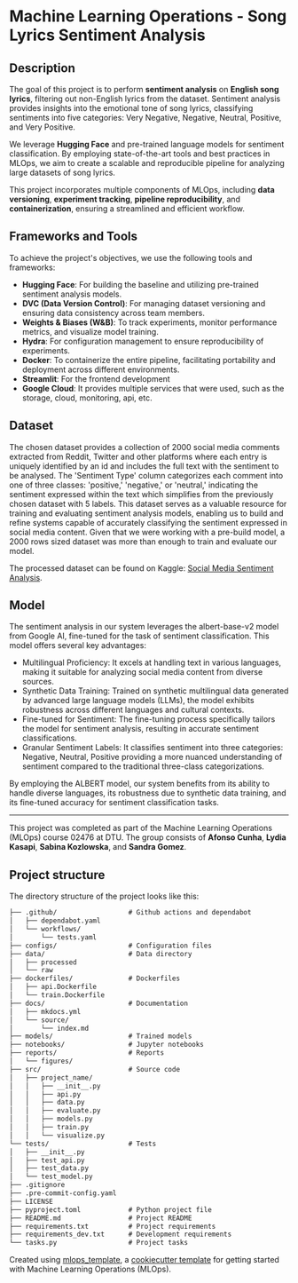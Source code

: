 # Machine Learning Operations - Song Lyrics Sentiment Analysis
## **Description**
The goal of this project is to perform **sentiment analysis** on **English song lyrics**, filtering out non-English lyrics from the dataset. Sentiment analysis provides insights into the emotional tone of song lyrics, classifying sentiments into five categories: Very Negative, Negative, Neutral, Positive, and Very Positive.

We leverage **Hugging Face** and pre-trained language models for sentiment classification. By employing state-of-the-art tools and best practices in MLOps, we aim to create a scalable and reproducible pipeline for analyzing large datasets of song lyrics.

This project incorporates multiple components of MLOps, including **data versioning**, **experiment tracking**, **pipeline reproducibility**, and **containerization**, ensuring a streamlined and efficient workflow.


## **Frameworks and Tools**
To achieve the project's objectives, we use the following tools and frameworks:

- **Hugging Face**: For building the baseline and utilizing pre-trained sentiment analysis models.
- **DVC (Data Version Control)**: For managing dataset versioning and ensuring data consistency across team members.
- **Weights & Biases (W&B)**: To track experiments, monitor performance metrics, and visualize model training.
- **Hydra**: For configuration management to ensure reproducibility of experiments.
- **Docker**: To containerize the entire pipeline, facilitating portability and deployment across different environments.
- **Streamlit**: For the frontend development
- **Google Cloud**: It provides multiple services that were used, such as the storage, cloud, monitoring, api, etc.


## **Dataset**
The chosen dataset provides a collection of 2000 social media comments extracted from Reddit, Twitter and other platforms where each entry is uniquely identified by an id and includes the full text with the sentiment to be analysed. The 'Sentiment Type' column categorizes each comment into one of three classes: 'positive,' 'negative,' or 'neutral,' indicating the sentiment expressed within the text which simplifies from the previously chosen dataset with 5 labels. This dataset serves as a valuable resource for training and evaluating sentiment analysis models, enabling us to build and refine systems capable of accurately classifying the sentiment expressed in social media content. Given that we were working with a pre-build model, a 2000 rows sized dataset was more than enough to train and evaluate our model.

The processed dataset can be found on Kaggle: [Social Media Sentiment Analysis](https://www.kaggle.com/datasets/abdullah0a/social-media-sentiment-analysis-dataset).


## **Model**
The sentiment analysis in our system leverages the albert-base-v2 model from Google AI, fine-tuned for the task of sentiment classification. This model offers several key advantages:

- Multilingual Proficiency: It excels at handling text in various languages, making it suitable for analyzing social media content from diverse sources.
- Synthetic Data Training: Trained on synthetic multilingual data generated by advanced large language models (LLMs), the model exhibits robustness across different languages and cultural contexts.
- Fine-tuned for Sentiment: The fine-tuning process specifically tailors the model for sentiment analysis, resulting in accurate sentiment classifications.
- Granular Sentiment Labels: It classifies sentiment into three categories: Negative, Neutral, Positive providing a more nuanced understanding of sentiment compared to the traditional three-class categorizations.

By employing the ALBERT model, our system benefits from its ability to handle diverse languages, its robustness due to synthetic data training, and its fine-tuned accuracy for sentiment classification tasks.

---

This project was completed as part of the Machine Learning Operations (MLOps) course 02476 at DTU. The group consists of **Afonso Cunha**, **Lydia Kasapi**, **Sabina Kozlowska**, and **Sandra Gomez**.


## Project structure

The directory structure of the project looks like this:
```txt
├── .github/                  # Github actions and dependabot
│   ├── dependabot.yaml
│   └── workflows/
│       └── tests.yaml
├── configs/                  # Configuration files
├── data/                     # Data directory
│   ├── processed
│   └── raw
├── dockerfiles/              # Dockerfiles
│   ├── api.Dockerfile
│   └── train.Dockerfile
├── docs/                     # Documentation
│   ├── mkdocs.yml
│   └── source/
│       └── index.md
├── models/                   # Trained models
├── notebooks/                # Jupyter notebooks
├── reports/                  # Reports
│   └── figures/
├── src/                      # Source code
│   ├── project_name/
│   │   ├── __init__.py
│   │   ├── api.py
│   │   ├── data.py
│   │   ├── evaluate.py
│   │   ├── models.py
│   │   ├── train.py
│   │   └── visualize.py
└── tests/                    # Tests
│   ├── __init__.py
│   ├── test_api.py
│   ├── test_data.py
│   └── test_model.py
├── .gitignore
├── .pre-commit-config.yaml
├── LICENSE
├── pyproject.toml            # Python project file
├── README.md                 # Project README
├── requirements.txt          # Project requirements
├── requirements_dev.txt      # Development requirements
└── tasks.py                  # Project tasks
```


Created using [mlops_template](https://github.com/SkafteNicki/mlops_template),
a [cookiecutter template](https://github.com/cookiecutter/cookiecutter) for getting
started with Machine Learning Operations (MLOps).
